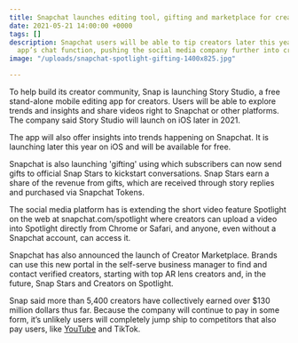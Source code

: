 ```yaml
---
title: Snapchat launches editing tool, gifting and marketplace for creators
date: 2021-05-21 14:00:00 +0000
tags: []
description: Snapchat users will be able to tip creators later this year through the
  app’s chat function, pushing the social media company further into creator monetization.
image: "/uploads/snapchat-spotlight-gifting-1400x825.jpg"

---
```

To help build its creator community, Snap is launching Story Studio, a free stand-alone mobile editing app for creators. Users will be able to explore trends and insights and share videos right to Snapchat or other platforms. The company said Story Studio will launch on iOS later in 2021.  
  
 The app will also offer insights into trends happening on Snapchat. It is launching later this year on iOS and will be available for free.

Snapchat is also launching 'gifting' using which subscribers can now send gifts to official Snap Stars to kickstart conversations. Snap Stars earn a share of the revenue from gifts, which are received through story replies and purchased via Snapchat Tokens.

  
The social media platform has is extending the short video feature Spotlight on the web at snapchat.com/spotlight where creators can upload a video into Spotlight directly from Chrome or Safari, and anyone, even without a Snapchat account, can access it.

Snapchat has also announced the launch of Creator Marketplace. Brands can use this new portal in the self-serve business manager to find and contact verified creators, starting with top AR lens creators and, in the future, Snap Stars and Creators on Spotlight.

Snap said more than 5,400 creators have collectively earned over $130 million dollars thus far. Because the company will continue to pay in some form, it’s unlikely users will completely jump ship to competitors that also pay users, like [YouTube](https://www.cnbc.com/2021/05/11/youtube-launches-100-million-fund-to-grow-tiktok-competitor-shorts.html) and TikTok.